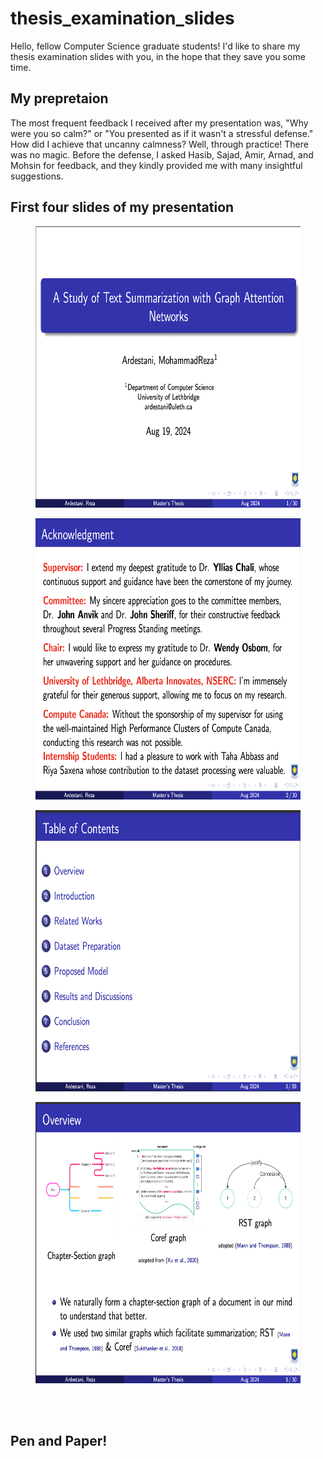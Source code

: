 # thesis_examination_slides
Hello, fellow Computer Science graduate students! I'd like to share my thesis examination slides with you, in the hope that they save you some time.

## My prepretaion
The most frequent feedback I received after my presentation was, "Why were you so calm?" or "You presented as if it wasn't a stressful defense." How did I achieve that uncanny calmness? Well, through practice! There was no magic. Before the defense, I asked Hasib, Sajad, Amir, Arnad, and Mohsin for feedback, and they kindly provided me with many insightful suggestions.


## First four slides of my presentation
<figure>
    <img src="./misc/1.png" width="750" height="450" alt="">
</figure>
<figure>
    <img src="./misc/2.png" width="750" height="450" alt="">
</figure>
<figure>
    <img src="./misc/3.png" width="750" height="450" alt="">
</figure>
<figure>
    <img src="./misc/4.png" width="750" height="450" alt="">
</figure>
<br>
<br>

## Pen and Paper!
